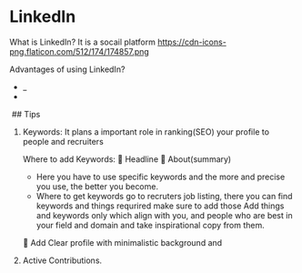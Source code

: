 # LinkedIn

What is LinkedIn?
  It is a socail platform
https://cdn-icons-png.flaticon.com/512/174/174857.png

Advantages of using LinkedIn?
* _
* 
<img scr="https://www.google.com/url?sa=i&url=https%3A%2F%2Fwww.flaticon.com%2Ffree-icon%2Flinkedin_174857&psig=AOvVaw2pYfjWCMN2A6T3LIvC3cK6&ust=1682336298509000&source=images&cd=vfe&ved=0CBEQjRxqFwoTCNib6Jz1v_4CFQAAAAAdAAAAABAE">
## Tips

1. Keywords:
   It plans a important role in ranking(SEO) your profile to people and recruiters
   
   Where to add Keywords:
   🔘 Headline
   🔘 About(summary)

   - Here you have to use specific keywords and the more and precise you use, the better you become.
   - Where to get keywords
      go to recruters job listing, there you can find keywords and things requrired make sure to add those
      Add things and keywords only which align with you,
      and people who are best in your field and domain and take inspirational copy from them.
      
   🔘 Add Clear profile with minimalistic background and 
   

2. Active Contributions.
  
   
